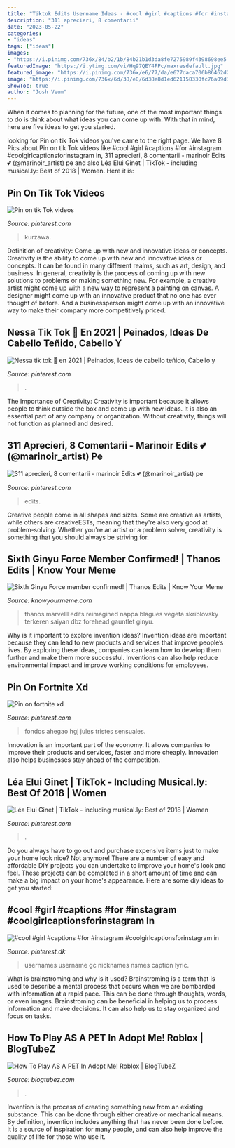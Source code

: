 ```yaml
---
title: "Tiktok Edits Username Ideas - #cool #girl #captions #for #instagram #coolgirlcaptionsforinstagram In"
description: "311 aprecieri, 8 comentarii"
date: "2023-05-22"
categories:
- "ideas"
tags: ["ideas"]
images:
- "https://i.pinimg.com/736x/84/b2/1b/84b21b1d3da8fe7275989f4398698ee5.jpg"
featuredImage: "https://i.ytimg.com/vi/Hq97QEY4FPc/maxresdefault.jpg"
featured_image: "https://i.pinimg.com/736x/e6/77/da/e677daca706b86462d257551d12cdc2a.jpg"
image: "https://i.pinimg.com/736x/6d/38/e8/6d38e8d1ed621158330fc76a09d35406.jpg"
ShowToc: true
author: "Josh Veum"
---
```



When it comes to planning for the future, one of the most important things to do is think about what ideas you can come up with. With that in mind, here are five ideas to get you started. 

	

		
looking for Pin on tik Tok videos you've came to the right page. We have 8 Pics about Pin on tik Tok videos like #cool #girl #captions #for #instagram #coolgirlcaptionsforinstagram in, 311 aprecieri, 8 comentarii - marinoir Edits 💕 (@marinoir_artist) pe and also Léa Elui Ginet | TikTok - including musical.ly: Best of 2018 | Women. Here it is:
		
    
## Pin On Tik Tok Videos

<img loading=lazy src="https://i.pinimg.com/736x/12/8c/65/128c65fd46537c403f01b78dbb86387b.jpg" onerror="this.onerror=null;this.src='https://tse2.mm.bing.net/th?id=OIP.LIQpeK2yWf4cXLJqDxujUgHaNK&amp;pid=15.1';" alt="Pin on tik Tok videos">

_Source: pinterest.com_

>kurzawa. 

	

Definition of creativity: Come up with new and innovative ideas or concepts.
Creativity is the ability to come up with new and innovative ideas or concepts. It can be found in many different realms, such as art, design, and business. In general, creativity is the process of coming up with new solutions to problems or making something new. For example, a creative artist might come up with a new way to represent a painting on canvas. A designer might come up with an innovative product that no one has ever thought of before. And a businessperson might come up with an innovative way to make their company more competitively priced.

    
## Nessa Tik Tok 🥽 En 2021 | Peinados, Ideas De Cabello Teñido, Cabello Y

<img loading=lazy src="https://i.pinimg.com/736x/ea/cc/30/eacc30927c202245e82149c0e1d17a73.jpg" onerror="this.onerror=null;this.src='https://tse3.mm.bing.net/th?id=OIP.JtcZy4SeOo5K-W0szAHXgAHaNK&amp;pid=15.1';" alt="Nessa tik tok 🥽 en 2021 | Peinados, Ideas de cabello teñido, Cabello y">

_Source: pinterest.com_

>. 

	

The Importance of Creativity:
Creativity is important because it allows people to think outside the box and come up with new ideas. It is also an essential part of any company or organization. Without creativity, things will not function as planned and desired.

    
## 311 Aprecieri, 8 Comentarii - Marinoir Edits 💕 (@marinoir_artist) Pe

<img loading=lazy src="https://i.pinimg.com/736x/e6/77/da/e677daca706b86462d257551d12cdc2a.jpg" onerror="this.onerror=null;this.src='https://tse2.mm.bing.net/th?id=OIP.decb9iJmIU9V-IJzpcOivAHaJE&amp;pid=15.1';" alt="311 aprecieri, 8 comentarii - marinoir Edits 💕 (@marinoir_artist) pe">

_Source: pinterest.com_

>edits. 

	

Creative people come in all shapes and sizes. Some are creative as artists, while others are creativeESTs, meaning that they're also very good at problem-solving. Whether you're an artist or a problem solver, creativity is something that you should always be striving for.

    
## Sixth Ginyu Force Member Confirmed! | Thanos Edits | Know Your Meme

<img loading=lazy src="https://i.kym-cdn.com/photos/images/facebook/001/318/798/1c2.jpg" onerror="this.onerror=null;this.src='https://tse1.mm.bing.net/th?id=OIP.ipIJ7ZT5uVkEt6CCWgswtAHaE-&amp;pid=15.1';" alt="Sixth Ginyu Force member confirmed! | Thanos Edits | Know Your Meme">

_Source: knowyourmeme.com_

>thanos marvelll edits reimagined nappa blagues vegeta skriblovsky terkeren saiyan dbz forehead gauntlet ginyu. 

	

Why is it important to explore invention ideas?
Invention ideas are important because they can lead to new products and services that improve people’s lives. By exploring these ideas, companies can learn how to develop them further and make them more successful. Inventions can also help reduce environmental impact and improve working conditions for employees.

    
## Pin On Fortnite Xd

<img loading=lazy src="https://i.pinimg.com/736x/6d/38/e8/6d38e8d1ed621158330fc76a09d35406.jpg" onerror="this.onerror=null;this.src='https://tse4.mm.bing.net/th?id=OIP.Kcesx28Z6a3Di2LFePNlEwHaQK&amp;pid=15.1';" alt="Pin on fortnite xd">

_Source: pinterest.com_

>fondos ahegao hgj jules tristes sensuales. 

	

Innovation is an important part of the economy. It allows companies to improve their products and services, faster and more cheaply. Innovation also helps businesses stay ahead of the competition. 

    
## Léa Elui Ginet | TikTok - Including Musical.ly: Best Of 2018 | Women

<img loading=lazy src="https://i.pinimg.com/736x/e1/59/e7/e159e71a02e926934342ba2745f92cc4.jpg" onerror="this.onerror=null;this.src='https://tse1.mm.bing.net/th?id=OIP.Yk03_tgfKU_nj5CBcMQcoQHaNK&amp;pid=15.1';" alt="Léa Elui Ginet | TikTok - including musical.ly: Best of 2018 | Women">

_Source: pinterest.com_

>. 

	

Do you always have to go out and purchase expensive items just to make your home look nice? Not anymore! There are a number of easy and affordable DIY projects you can undertake to improve your home's look and feel. These projects can be completed in a short amount of time and can make a big impact on your home's appearance. Here are some diy ideas to get you started: 

    
## #cool #girl #captions #for #instagram #coolgirlcaptionsforinstagram In

<img loading=lazy src="https://i.pinimg.com/736x/84/b2/1b/84b21b1d3da8fe7275989f4398698ee5.jpg" onerror="this.onerror=null;this.src='https://tse4.mm.bing.net/th?id=OIP.utnNT84GHMQpLxkAWQU0MgHaHT&amp;pid=15.1';" alt="#cool #girl #captions #for #instagram #coolgirlcaptionsforinstagram in">

_Source: pinterest.dk_

>usernames username gc nicknames nsmes caption lyric. 

	

What is brainstroming and why is it used?
Brainstroming is a term that is used to describe a mental process that occurs when we are bombarded with information at a rapid pace. This can be done through thoughts, words, or even images. Brainstroming can be beneficial in helping us to process information and make decisions. It can also help us to stay organized and focus on tasks.

    
## How To Play AS A PET In Adopt Me! Roblox | BlogTubeZ

<img loading=lazy src="https://i.ytimg.com/vi/Hq97QEY4FPc/maxresdefault.jpg" onerror="this.onerror=null;this.src='https://tse1.mm.bing.net/th?id=OIP.4V0QkXj3_WciIq7Ge0uBtwHaEK&amp;pid=15.1';" alt="How To Play AS A PET In Adopt Me! Roblox | BlogTubeZ">

_Source: blogtubez.com_

>. 

	

Invention is the process of creating something new from an existing substance. This can be done through either creative or mechanical means. By definition, invention includes anything that has never been done before. It is a source of inspiration for many people, and can also help improve the quality of life for those who use it.

